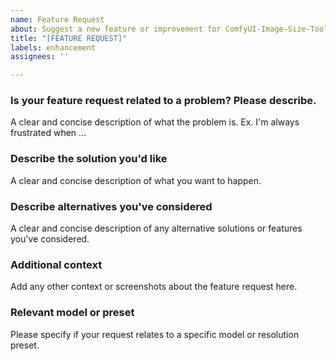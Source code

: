 ```yaml
---
name: Feature Request
about: Suggest a new feature or improvement for ComfyUI-Image-Size-Tools
title: "[FEATURE REQUEST]"
labels: enhancement
assignees: ''

---
```


### Is your feature request related to a problem? Please describe.
A clear and concise description of what the problem is. Ex. I'm always frustrated when ...

### Describe the solution you'd like
A clear and concise description of what you want to happen.

### Describe alternatives you've considered
A clear and concise description of any alternative solutions or features you've considered.

### Additional context
Add any other context or screenshots about the feature request here.

### Relevant model or preset
Please specify if your request relates to a specific model or resolution preset.

